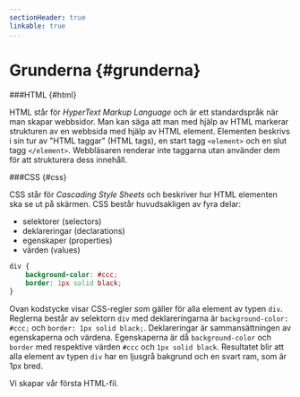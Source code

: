 ```yaml
---
sectionHeader: true
linkable: true
...
```

Grunderna {#grunderna}
=======================

###HTML {#html}

HTML står för *HyperText Markup Language* och är ett standardspråk när man skapar webbsidor. Man kan säga att man med hjälp av HTML markerar strukturen av en webbsida med hjälp av HTML element. Elementen beskrivs i sin tur av "HTML taggar" (HTML tags), en start tagg `<element>` och en slut tagg `</element>`. Webbläsaren renderar inte taggarna utan använder dem för att strukturera dess innehåll.



###CSS {#css}

CSS står för *Cascading Style Sheets* och beskriver hur HTML elementen ska se ut på skärmen. CSS består huvudsakligen av fyra delar:  

* selektorer (selectors)
* deklareringar (declarations)
* egenskaper (properties)
* värden (values)

```css
div {
    background-color: #ccc;
    border: 1px solid black;
}
```

Ovan kodstycke visar CSS-regler som gäller för alla element av typen `div`. Reglerna består av selektorn `div` med deklareringarna är `background-color: #ccc;` och `border: 1px solid black;`. Deklareringar är sammansättningen av egenskaperna och värdena. Egenskaperna är då `background-color` och `border` med respektive värden `#ccc` och `1px solid black`. Resultatet blir att alla element av typen `div` har en ljusgrå bakgrund och en svart ram, som är 1px bred.  

Vi skapar vår första HTML-fil.

